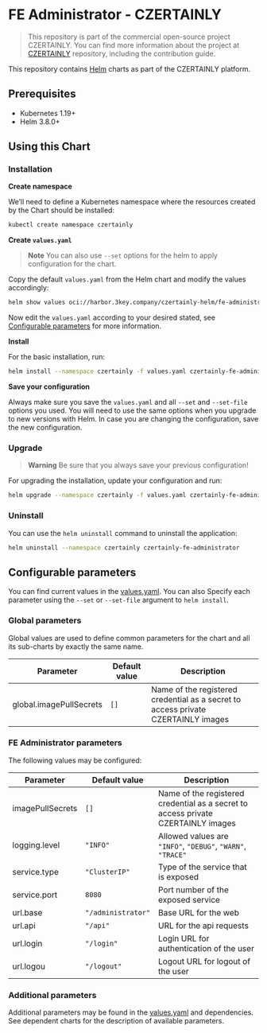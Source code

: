 # FE Administrator - CZERTAINLY

> This repository is part of the commercial open-source project CZERTAINLY. You can find more information about the project at [CZERTAINLY](https://github.com/3KeyCompany/CZERTAINLY) repository, including the contribution guide.

This repository contains [Helm](https://helm.sh/) charts as part of the CZERTAINLY platform.

## Prerequisites
- Kubernetes 1.19+
- Helm 3.8.0+

## Using this Chart

### Installation

**Create namespace**

We’ll need to define a Kubernetes namespace where the resources created by the Chart should be installed:
```bash
kubectl create namespace czertainly
```

**Create `values.yaml`**

> **Note**
> You can also use `--set` options for the helm to apply configuration for the chart.

Copy the default `values.yaml` from the Helm chart and modify the values accordingly:
```bash
helm show values oci://harbor.3key.company/czertainly-helm/fe-administrator > values.yaml
```
Now edit the `values.yaml` according to your desired stated, see [Configurable parameters](#configurable-parameters) for more information.

**Install**

For the basic installation, run:
```bash
helm install --namespace czertainly -f values.yaml czertainly-fe-administrator oci://harbor.3key.company/czertainly-helm/fe-administrator
```

**Save your configuration**

Always make sure you save the `values.yaml` and all `--set` and `--set-file` options you used. You will need to use the same options when you upgrade to new versions with Helm. In case you are changing the configuration, save the new configuration.

### Upgrade

> **Warning**
> Be sure that you always save your previous configuration!

For upgrading the installation, update your configuration and run:
```bash
helm upgrade --namespace czertainly -f values.yaml czertainly-fe-administrator oci://harbor.3key.company/czertainly-helm/fe-administrator
```

### Uninstall

You can use the `helm uninstall` command to uninstall the application:
```bash
helm uninstall --namespace czertainly czertainly-fe-administrator
```

## Configurable parameters

You can find current values in the [values.yaml](values.yaml).
You can also Specify each parameter using the `--set` or `--set-file` argument to `helm install`.

### Global parameters

Global values are used to define common parameters for the chart and all its sub-charts by exactly the same name.

| Parameter                   | Default value                | Description                                                                       |
|-----------------------------|------------------------------|-----------------------------------------------------------------------------------|
| global.imagePullSecrets     | `[]`                         | Name of the registered credential as a secret to access private CZERTAINLY images |

### FE Administrator parameters

The following values may be configured:

| Parameter        | Default value      | Description                                                                       |
|------------------|--------------------|-----------------------------------------------------------------------------------|
| imagePullSecrets | `[]`               | Name of the registered credential as a secret to access private CZERTAINLY images |
| logging.level    | `"INFO"`           | Allowed values are `"INFO"`, `"DEBUG"`, `"WARN"`, `"TRACE"`                       |
| service.type     | `"ClusterIP"`      | Type of the service that is exposed                                               |
| service.port     | `8080`             | Port number of the exposed service                                                |
| url.base         | `"/administrator"` | Base URL for the web                                                              |
| url.api          | `"/api"`           | URL for the api requests                                                          |
| url.login        | `"/login"`         | Login URL for authentication of the user                                          |
| url.logou        | `"/logout"`        | Logout URL for logout of the user                                                 |

### Additional parameters

Additional parameters may be found in the [values.yaml](values.yaml) and dependencies.
See dependent charts for the description of available parameters.